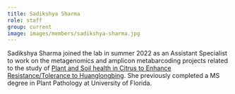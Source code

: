 ```yaml
---
title: Sadikshya Sharma
role: staff
group: current
image: images/members/sadikshya-sharma.jpg
---
```


Sadikshya Sharma joined the lab in summer 2022 as an Assistant Specialist to work on the metagenomics and amplicon metabarcoding projects related to the study of [Plant and Soil health in Citrus to Enhance Resistance/Tolerance to Huanglongbing](https://citrus-hlb-micro.github.io/). She previously completed a MS degree in Plant Pathology at University of Florida.
